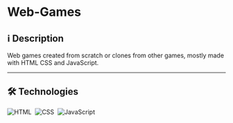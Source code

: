 # Web-Games

## ℹ️ Description

Web games created from scratch or clones from other games, mostly made with HTML CSS and JavaScript.

---

<!---- ## 👁️‍🗨️ Preview Some of Them
Shooting Helicopter: [View Demo](https://zejsneto.github.io/Helicopter-Game)<br>

----->

## 🛠️ **Technologies**

![HTML](https://img.shields.io/badge/-HTML-05122A?style=flat&logo=HTML5)&nbsp;
![CSS](https://img.shields.io/badge/-CSS-05122A?style=flat&logo=CSS3&logoColor=1572B6)&nbsp;
![JavaScript](https://img.shields.io/badge/-JavaScript-05122A?style=flat&logo=javascript)&nbsp;
